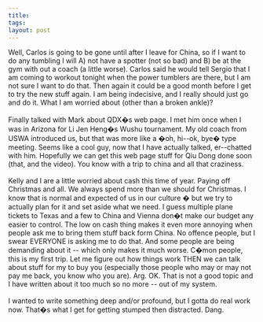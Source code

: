 ```yaml
---
title: 
tags: 
layout: post
---
```

Well, Carlos is going to be gone until after I leave for China, so if I want to do any tumbling I will A) not have a spotter (not so bad) and B) be at the gym with out a coach (a little worse).  Carlos said he would tell Sergio that I am coming to workout tonight when the power tumblers are there, but I am not sure I want to do that.  Then again it could be a good month before I get to try the new stuff again.   I am being indecisive, and I really should just go and do it.  What I am worried about (other than a broken ankle)?<br /><br />Finally talked with Mark about QDX�s web page.  I met him once when I was in Arizona for Li Jen Heng�s Wushu tournament.  My old coach from USWA introduced us, but that was more like a �oh, hi--ok, bye� type meeting.  Seems like a cool guy, now that I have actually talked, er--chatted with him. Hopefully we can get this web page stuff for Qiu Dong done soon (that, and the video).  You know with a trip to china and all that craziness.<br /><br />Kelly and I are a little worried about cash this time of year.  Paying off Christmas and all.  We always spend more than we should for Christmas.  I know that is normal and expected of us in our culture � but we try to actually plan for it and set aside what we need.  I guess multiple plane tickets to Texas and a few to China and Vienna don�t make our budget any easier to control.  The low on cash thing makes it even more annoying when people ask me to bring them stuff back form China.  No offence people, but I swear EVERYONE is asking me to do that.  And some people are being demanding about it -- which only makes it much worse.  C�mon people, this is my first trip.  Let me figure out how things work THEN we can talk about stuff for my to buy you (especially those people who may or may not pay me back, you know who you are).  Arg.  OK.  That is not a good topic and I have written about it too much so no more -- out of my system.<br /><br />I wanted to write something deep and/or profound, but I gotta do real work now.  That�s what I get for getting stumped then distracted. Dang.
